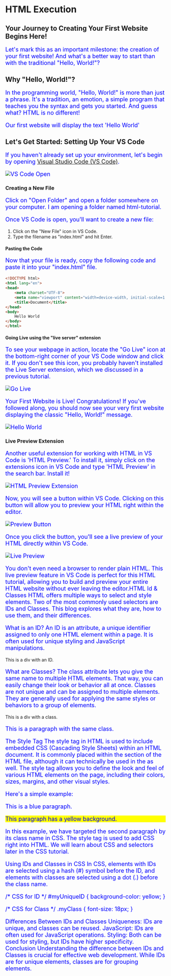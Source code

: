 # HTML Execution
## Your Journey to Creating Your First Website Begins Here!
Let's mark this as an important milestone: the creation of your first website! And what's a better way to start than with the traditional "Hello, World!"?

## Why "Hello, World!"?
In the programming world, "Hello, World!" is more than just a phrase. It's a tradition, an emotion, a simple program that teaches you the syntax and gets you started. And guess what? HTML is no different!

Our first website will display the text 'Hello World'

## Let's Get Started: Setting Up Your VS Code
If you haven't already set up your environment, let's begin by opening [Visual Studio Code (VS Code)](https://code.visualstudio.com/download).


![VS Code Open](exe.png)

### Creating a New File
Click on "Open Folder" and open a folder somewhere on your computer. I am opening a folder named html-tutorial.

Once VS Code is open, you'll want to create a new file:

1. Click on the "New File" icon in VS Code.
2. Type the filename as "index.html" and hit Enter.



#### Pasting the Code
Now that your file is ready, copy the following code and paste it into your "index.html" file.
```html
<!DOCTYPE html>
<html lang="en">
<head>
    <meta charset="UTF-8">
    <meta name="viewport" content="width=device-width, initial-scale=1.0">
    <title>Document</title>
</head>
<body>
    Hello World
</body>
</html>
```

#### Going Live using the "live server" extension
To see your webpage in action, locate the "Go Live" icon at the bottom-right corner of your VS Code window and click it. If you don't see this icon, you probably haven't installed the Live Server extension, which we discussed in a previous tutorial.


![Go Live](server.png)

Your First Website is Live!
Congratulations! If you've followed along, you should now see your very first website displaying the classic "Hello, World!" message.

![Hello World](op.png)


### Live Preview Extension
Another useful extension for working with HTML in VS Code is 'HTML Preview.' To install it, simply click on the extensions icon in VS Code and type 'HTML Preview' in the search bar. Install it!

![HTML Preview Extension](livepreview.png)

Now, you will see a button within VS Code. Clicking on this button will allow you to preview your HTML right within the editor.

![Preview Button](button.png)


Once you click the button, you'll see a live preview of your HTML directly within VS Code.


![Live Preview](livepreview.png)

You don't even need a browser to render plain HTML. This live preview feature in VS Code is perfect for this HTML tutorial, allowing you to build and preview your entire HTML website without ever leaving the editor.HTML Id & Classes
HTML offers multiple ways to select and style elements. Two of the most commonly used selectors are IDs and Classes. This blog explores what they are, how to use them, and their differences.

What is an ID?
An ID is an attribute, a unique identifier assigned to only one HTML element within a page. It is often used for unique styling and JavaScript manipulations.

<div id="myUniqueID">This is a div with an ID.</div>

What are Classes?
The class attribute lets you give the same name to multiple HTML elements. That way, you can easily change their look or behavior all at once. Classes are not unique and can be assigned to multiple elements. They are generally used for applying the same styles or behaviors to a group of elements.

<div class="myClass">This is a div with a class.</div>
<p class="myClass">This is a paragraph with the same class.</p>

The Style Tag
The style tag in HTML is used to include embedded CSS (Cascading Style Sheets) within an HTML document. It is commonly placed within the <head> section of the HTML file, although it can technically be used in the <body> as well. The style tag allows you to define the look and feel of various HTML elements on the page, including their colors, sizes, margins, and other visual styles.

Here's a simple example:

<!DOCTYPE html>
<html>
<head>
  <style>
    /* CSS rules go here */
    p {
      color: blue;
      font-size: 18px;
    }
    .highlight {
      background-color: yellow;
    }
  </style>
</head>
<body>
  <p>This is a blue paragraph.</p>
  <p class="highlight">This paragraph has a yellow background.</p>
</body>
</html>

In this example, we have targeted the second paragraph by its class name in CSS. The style tag is used to add CSS right into HTML. We will learn about CSS and selectors later in the CSS tutorial.

Using IDs and Classes in CSS
In CSS, elements with IDs are selected using a hash (#) symbol before the ID, and elements with classes are selected using a dot (.) before the class name.

/* CSS for ID */
#myUniqueID {
  background-color: yellow;
}
 
/* CSS for Class */
.myClass {
  font-size: 18px;
}

Differences Between IDs and Classes
Uniqueness: IDs are unique, and classes can be reused.
JavaScript: IDs are often used for JavaScript operations.
Styling: Both can be used for styling, but IDs have higher specificity.
Conclusion
Understanding the difference between IDs and Classes is crucial for effective web development. While IDs are for unique elements, classes are for grouping elements.

